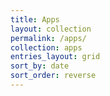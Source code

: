 ```yaml
---
title: Apps
layout: collection
permalink: /apps/
collection: apps
entries_layout: grid
sort_by: date
sort_order: reverse
---
```

